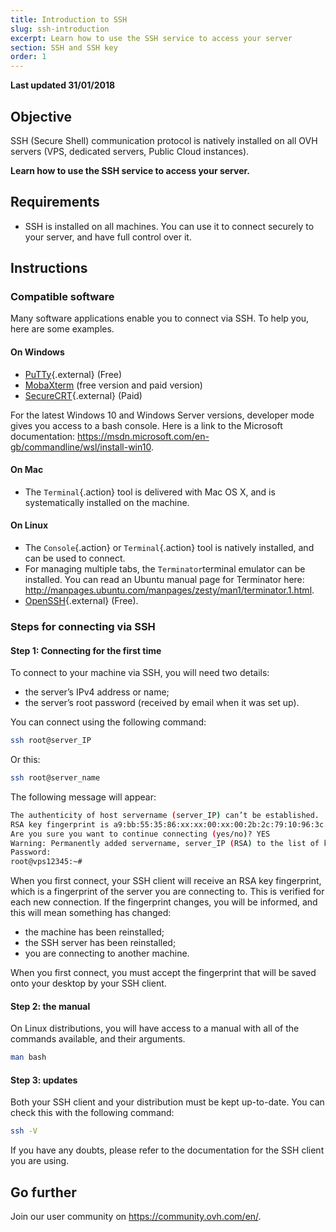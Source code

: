 ```yaml
---
title: Introduction to SSH
slug: ssh-introduction
excerpt: Learn how to use the SSH service to access your server 
section: SSH and SSH key
order: 1
---
```


**Last updated 31/01/2018**

## Objective

SSH (Secure Shell) communication protocol is natively installed on all OVH servers (VPS, dedicated servers, Public Cloud instances).

**Learn how to use the SSH service to access your server.**

## Requirements

- SSH is installed on all machines. You can use it to connect securely to your server, and have full control over it.


## Instructions

### Compatible software

Many software applications enable you to connect via SSH. To help you, here are some examples.

#### On Windows

- [PuTTy](http://www.putty.org/){.external} (Free)
- [MobaXterm](https://mobaxterm.mobatek.net/) (free version and paid version)
- [SecureCRT](http://www.vandyke.com/products/securecrt/){.external} (Paid)

For the latest Windows 10 and Windows Server versions, developer mode gives you access to a bash console. Here is a link to the Microsoft documentation: <https://msdn.microsoft.com/en-gb/commandline/wsl/install-win10>.

#### On Mac

- The `Terminal`{.action} tool is delivered with Mac OS X, and is systematically installed on the machine.


#### On Linux

- The `Console`{.action} or `Terminal`{.action} tool is natively installed, and can be used to connect.
- For managing multiple tabs, the `Terminator`terminal emulator can be installed. You can read an Ubuntu manual page for Terminator here: <http://manpages.ubuntu.com/manpages/zesty/man1/terminator.1.html>.
- [OpenSSH](http://www.openssh.com){.external} (Free).


### Steps for connecting via SSH

#### Step 1: Connecting for the first time

To connect to your machine via SSH, you will need two details:

- the server’s IPv4 address or name;
- the server’s root password (received by email when it was set up).


You can connect using the following command:

```sh
ssh root@server_IP
```

Or this:

```sh
ssh root@server_name
```

The following message will appear:

```sh
The authenticity of host servername (server_IP) can’t be established.
RSA key fingerprint is a9:bb:55:35:86:xx:xx:00:xx:00:2b:2c:79:10:96:3c.
Are you sure you want to continue connecting (yes/no)? YES
Warning: Permanently added servername, server_IP (RSA) to the list of known hosts.
Password:
root@vps12345:~#
```

When you first connect, your SSH client will receive an RSA key fingerprint, which is a fingerprint of the server you are connecting to. This is verified for each new connection. If the fingerprint changes, you will be informed, and this will mean something has changed:

- the machine has been reinstalled;
- the SSH server has been reinstalled;
- you are connecting to another machine.

When you first connect, you must accept the fingerprint that will be saved onto your desktop by your SSH client.


#### Step 2: the manual

On Linux distributions, you will have access to a manual with all of the commands available, and their arguments.

```sh
man bash
```

#### Step 3: updates

Both your SSH client and your distribution must be kept up-to-date. You can check this with the following command:

```sh
ssh -V
```

If you have any doubts, please refer to the documentation for the SSH client you are using.


## Go further

Join our user community on <https://community.ovh.com/en/>.
